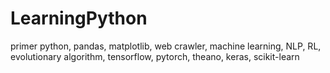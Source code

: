 # LearningPython
primer python, pandas, matplotlib, web crawler, machine learning, NLP, RL, evolutionary algorithm, tensorflow, pytorch, theano, keras, scikit-learn
